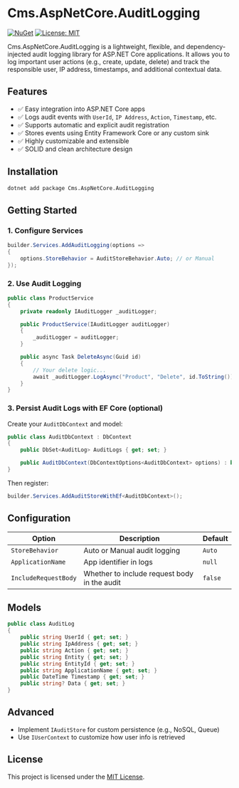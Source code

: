 # Cms.AspNetCore.AuditLogging

[![NuGet](https://img.shields.io/nuget/v/Cms.AspNetCore.AuditLogging.svg)](https://www.nuget.org/packages/Cms.AspNetCore.AuditLogging)
[![License: MIT](https://img.shields.io/badge/License-MIT-yellow.svg)](LICENSE)

Cms.AspNetCore.AuditLogging is a lightweight, flexible, and dependency-injected audit logging library for ASP.NET Core applications. It allows you to log important user actions (e.g., create, update, delete) and track the responsible user, IP address, timestamps, and additional contextual data.

## Features

- ✅ Easy integration into ASP.NET Core apps
- ✅ Logs audit events with `UserId`, `IP Address`, `Action`, `Timestamp`, etc.
- ✅ Supports automatic and explicit audit registration
- ✅ Stores events using Entity Framework Core or any custom sink
- ✅ Highly customizable and extensible
- ✅ SOLID and clean architecture design

## Installation

```bash
dotnet add package Cms.AspNetCore.AuditLogging
```

## Getting Started

### 1. Configure Services

```csharp
builder.Services.AddAuditLogging(options =>
{
    options.StoreBehavior = AuditStoreBehavior.Auto; // or Manual
});
```

### 2. Use Audit Logging

```csharp
public class ProductService
{
    private readonly IAuditLogger _auditLogger;

    public ProductService(IAuditLogger auditLogger)
    {
        _auditLogger = auditLogger;
    }

    public async Task DeleteAsync(Guid id)
    {
        // Your delete logic...
        await _auditLogger.LogAsync("Product", "Delete", id.ToString());
    }
}
```

### 3. Persist Audit Logs with EF Core (optional)

Create your `AuditDbContext` and model:

```csharp
public class AuditDbContext : DbContext
{
    public DbSet<AuditLog> AuditLogs { get; set; }

    public AuditDbContext(DbContextOptions<AuditDbContext> options) : base(options) { }
}
```

Then register:

```csharp
builder.Services.AddAuditStoreWithEf<AuditDbContext>();
```

## Configuration

| Option               | Description                                      | Default      |
|----------------------|--------------------------------------------------|--------------|
| `StoreBehavior`      | Auto or Manual audit logging                     | `Auto`       |
| `ApplicationName`    | App identifier in logs                          | `null`       |
| `IncludeRequestBody` | Whether to include request body in the audit     | `false`      |

## Models

```csharp
public class AuditLog
{
    public string UserId { get; set; }
    public string IpAddress { get; set; }
    public string Action { get; set; }
    public string Entity { get; set; }
    public string EntityId { get; set; }
    public string ApplicationName { get; set; }
    public DateTime Timestamp { get; set; }
    public string? Data { get; set; }
}
```

## Advanced

- Implement `IAuditStore` for custom persistence (e.g., NoSQL, Queue)
- Use `IUserContext` to customize how user info is retrieved

## License

This project is licensed under the [MIT License](LICENSE).